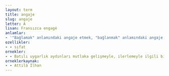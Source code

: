 ```yaml
---
layout: term
title: angaje
slug: angaje
letter: A
lisan: Fransızca engagé
anlamlar:
- '"Bağlamak" anlamındaki angaje etmek, "bağlanmak" anlamındaki angaje olmak birleşik fiillerinde geçen bir söz'
ozellikler:
- - sıfat
ornekler:
- - Batılı uygarlık aydınları mutlaka gelişmeyle, ilerlemeyle ilgili bir akıma angaje olmaya itti.
orneklerkaynak:
- - Attilâ İlhan
---
```

